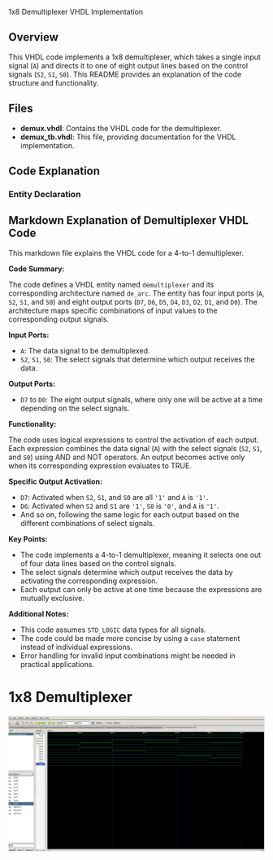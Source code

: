 1x8 Demultiplexer VHDL Implementation

## Overview
This VHDL code implements a 1x8 demultiplexer, which takes a single input signal (`A`) and directs it to one of eight output lines based on the control signals (`S2`, `S1`, `S0`). This README provides an explanation of the code structure and functionality.

## Files
- **demux.vhdl**: Contains the VHDL code for the demultiplexer.
- **demux_tb.vhdl**: This file, providing documentation for the VHDL implementation.

## Code Explanation

### Entity Declaration
## Markdown Explanation of Demultiplexer VHDL Code

This markdown file explains the VHDL code for a 4-to-1 demultiplexer.

**Code Summary:**

The code defines a VHDL entity named `demultiplexer` and its corresponding architecture named `de_arc`. The entity has four input ports (`A`, `S2`, `S1`, and `S0`) and eight output ports (`D7`, `D6`, `D5`, `D4`, `D3`, `D2`, `D1`, and `D0`). The architecture maps specific combinations of input values to the corresponding output signals.

**Input Ports:**

- `A`: The data signal to be demultiplexed.
- `S2`, `S1`, `S0`: The select signals that determine which output receives the data.

**Output Ports:**

- `D7` to `D0`: The eight output signals, where only one will be active at a time depending on the select signals.

**Functionality:**

The code uses logical expressions to control the activation of each output. Each expression combines the data signal (`A`) with the select signals (`S2`, `S1`, and `S0`) using AND and NOT operators. An output becomes active only when its corresponding expression evaluates to TRUE.

**Specific Output Activation:**

- `D7`: Activated when `S2`, `S1`, and `S0` are all `'1'` and `A` is `'1'`.
- `D6`: Activated when `S2` and `S1` are `'1'`, `S0` is `'0'`, and `A` is `'1'`.
- And so on, following the same logic for each output based on the different combinations of select signals.

**Key Points:**

- The code implements a 4-to-1 demultiplexer, meaning it selects one out of four data lines based on the control signals.
- The select signals determine which output receives the data by activating the corresponding expression.
- Each output can only be active at one time because the expressions are mutually exclusive.

**Additional Notes:**

- This code assumes `STD_LOGIC` data types for all signals.
- The code could be made more concise by using a `case` statement instead of individual expressions.
- Error handling for invalid input combinations might be needed in practical applications.

# 1x8 Demultiplexer
![D_flipflop](../Images/1x8muxnew.png)
